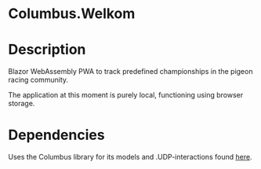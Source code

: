 # Columbus.Welkom
# Description
Blazor WebAssembly PWA to track predefined championships in the pigeon racing community.

The application at this moment is purely local, functioning using browser storage.

# Dependencies
Uses the Columbus library for its models and .UDP-interactions found [here](https://github.com/TWC-Rik/Columbus).